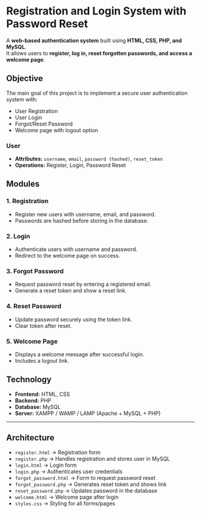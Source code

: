 # Registration and Login System with Password Reset

A **web-based authentication system** built using **HTML, CSS, PHP, and MySQL**.  
It allows users to **register, log in, reset forgotten passwords, and access a welcome page**.  



## Objective
The main goal of this project is to implement a secure user authentication system with:  
- User Registration  
- User Login  
- Forgot/Reset Password  
- Welcome page with logout option  


### User  
- **Attributes:** `username`, `email`, `password (hashed)`, `reset_token`  
- **Operations:** Register, Login, Password Reset  



##  Modules
### 1. Registration  
- Register new users with username, email, and password.  
- Passwords are hashed before storing in the database.  

### 2. Login  
- Authenticate users with username and password.  
- Redirect to the welcome page on success.  

### 3. Forgot Password  
- Request password reset by entering a registered email.  
- Generate a reset token and show a reset link.  

### 4. Reset Password  
- Update password securely using the token link.  
- Clear token after reset.  

### 5. Welcome Page  
- Displays a welcome message after successful login.  
- Includes a logout link.  



## Technology 
- **Frontend:** HTML, CSS  
- **Backend:** PHP  
- **Database:** MySQL  
- **Server:** XAMPP / WAMP / LAMP (Apache + MySQL + PHP)  

---

## Architecture
- `register.html` → Registration form  
- `register.php` → Handles registration and stores user in MySQL  
- `login.html` → Login form  
- `login.php` → Authenticates user credentials  
- `forgot_password.html` → Form to request password reset  
- `forgot_password.php` → Generates reset token and shows link  
- `reset_password.php` → Updates password in the database  
- `welcome.html` → Welcome page after login  
- `styles.css` → Styling for all forms/pages  



